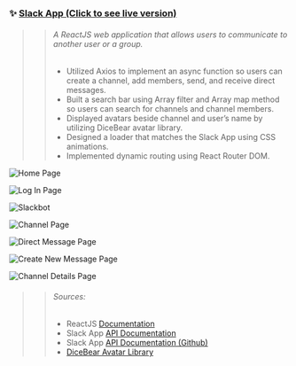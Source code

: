 ### ✨ [Slack App (Click to see live version)](https://slack-app-ruby.vercel.app)

>> ###### *A ReactJS web application that allows users to communicate to another user or a group.*
>> - Utilized Axios to implement an async function so users can create a channel, add members, send, and receive direct messages.
>> - Built a search bar using Array filter and Array map method so users can search for channels and channel members.
>> - Displayed avatars beside channel and user’s name by utilizing DiceBear avatar library.
>> - Designed a loader that matches the Slack App using CSS animations.
>> - Implemented dynamic routing using React Router DOM.

![Home Page](assets/images/screenshots/home.png)

![Log In Page](assets/images/screenshots/login.png)

![Slackbot](assets/images/screenshots/slackbot.png)

![Channel Page](assets/images/screenshots/channel.png) 

![Direct Message Page](assets/images/screenshots/dm.png)

![Create New Message Page](assets/images/screenshots/new.png)

![Channel Details Page](assets/images/screenshots/members.png) 

>> ###### Sources:
>> - ReactJS [Documentation](https://reactjs.org/docs/getting-started.html)
>> - Slack App [API Documentation](https://docs.philacctguide.xyz/)
>> - Slack App [API Documentation (Github)](https://gist.github.com/maurusrv/990fd96beb30272cbfd411ace222f355)
>> - [DiceBear Avatar Library](https://avatars.dicebear.com/)